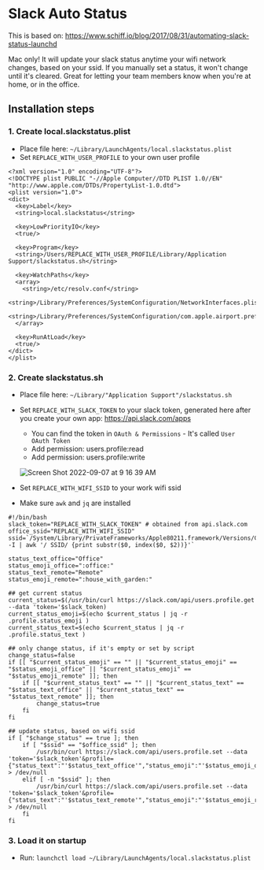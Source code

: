 # Slack Auto Status

This is based on: https://www.schiff.io/blog/2017/08/31/automating-slack-status-launchd

Mac only! It will update your slack status anytime your wifi network changes, based on your ssid. If you manually set a status, it won't change until it's cleared. Great for letting your team members know when you're at home, or in the office.


## Installation steps

### 1. Create local.slackstatus.plist
- Place file here: `~/Library/LaunchAgents/local.slackstatus.plist`
- Set `REPLACE_WITH_USER_PROFILE` to your own user profile

```
<?xml version="1.0" encoding="UTF-8"?>
<!DOCTYPE plist PUBLIC "-//Apple Computer//DTD PLIST 1.0//EN"  "http://www.apple.com/DTDs/PropertyList-1.0.dtd">
<plist version="1.0">
<dict>
  <key>Label</key>
  <string>local.slackstatus</string>

  <key>LowPriorityIO</key>
  <true/>

  <key>Program</key>
  <string>/Users/REPLACE_WITH_USER_PROFILE/Library/Application Support/slackstatus.sh</string>

  <key>WatchPaths</key>
  <array>
    <string>/etc/resolv.conf</string>
    <string>/Library/Preferences/SystemConfiguration/NetworkInterfaces.plist</string>
    <string>/Library/Preferences/SystemConfiguration/com.apple.airport.preferences.plist</string>
  </array>

  <key>RunAtLoad</key>
  <true/>
</dict>
</plist>
```

### 2. Create slackstatus.sh
- Place file here: `~/Library/"Application Support"/slackstatus.sh`
- Set `REPLACE_WITH_SLACK_TOKEN` to your slack token, generated here after you create your own app: https://api.slack.com/apps
    - You can find the token in `OAuth & Permissions` - It's called `User OAuth Token`
    - Add permission: users.profile:read
    - Add permission: users.profile:write
    
    ![Screen Shot 2022-09-07 at 9 16 39 AM](https://user-images.githubusercontent.com/15106385/188876219-f05803ae-52c5-41bd-adfd-8bb2f9108c17.png)

- Set `REPLACE_WITH_WIFI_SSID` to your work wifi ssid
- Make sure `awk` and `jq` are installed

```
#!/bin/bash
slack_token="REPLACE_WITH_SLACK_TOKEN" # obtained from api.slack.com
office_ssid="REPLACE_WITH_WIFI_SSID"
ssid=`/System/Library/PrivateFrameworks/Apple80211.framework/Versions/Current/Resources/airport -I | awk '/ SSID/ {print substr($0, index($0, $2))}'`

status_text_office="Office"
status_emoji_office=":office:"
status_text_remote="Remote"
status_emoji_remote=":house_with_garden:"

## get current status
current_status=$(/usr/bin/curl https://slack.com/api/users.profile.get --data 'token='$slack_token)
current_status_emoji=$(echo $current_status | jq -r .profile.status_emoji )
current_status_text=$(echo $current_status | jq -r .profile.status_text )

## only change status, if it's empty or set by script
change_status=false
if [[ "$current_status_emoji" == "" || "$current_status_emoji" == "$status_emoji_office" || "$current_status_emoji" == "$status_emoji_remote" ]]; then
    if [[ "$current_status_text" == "" || "$current_status_text" == "$status_text_office" || "$current_status_text" == "$status_text_remote" ]]; then
        change_status=true
    fi
fi

## update status, based on wifi ssid
if [ "$change_status" == true ]; then
    if [ "$ssid" == "$office_ssid" ]; then
        /usr/bin/curl https://slack.com/api/users.profile.set --data 'token='$slack_token'&profile={"status_text":"'$status_text_office'","status_emoji":"'$status_emoji_office'"}' > /dev/null
    elif [ -n "$ssid" ]; then
        /usr/bin/curl https://slack.com/api/users.profile.set --data 'token='$slack_token'&profile={"status_text":"'$status_text_remote'","status_emoji":"'$status_emoji_remote'"}' > /dev/null
    fi
fi
```

### 3. Load it on startup
- Run: `launchctl load ~/Library/LaunchAgents/local.slackstatus.plist`
